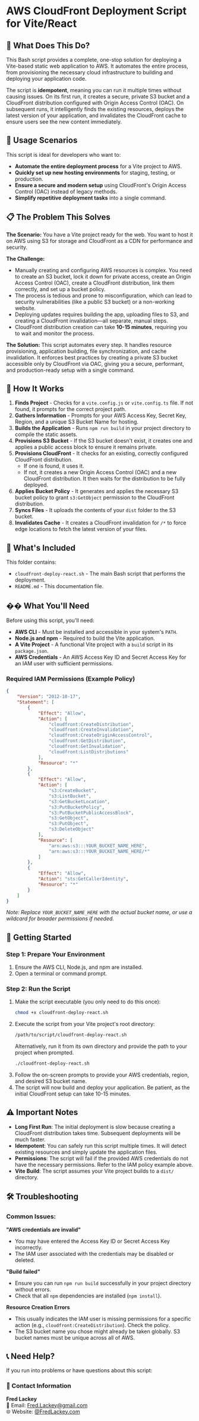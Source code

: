 # AWS CloudFront Deployment Script for Vite/React

## 🎯 What Does This Do?

This Bash script provides a complete, one-stop solution for deploying a Vite-based static web application to AWS. It automates the entire process, from provisioning the necessary cloud infrastructure to building and deploying your application code.

The script is **idempotent**, meaning you can run it multiple times without causing issues. On its first run, it creates a secure, private S3 bucket and a CloudFront distribution configured with Origin Access Control (OAC). On subsequent runs, it intelligently finds the existing resources, deploys the latest version of your application, and invalidates the CloudFront cache to ensure users see the new content immediately.

## 🎯 Usage Scenarios

This script is ideal for developers who want to:

-   **Automate the entire deployment process** for a Vite project to AWS.
-   **Quickly set up new hosting environments** for staging, testing, or production.
-   **Ensure a secure and modern setup** using CloudFront's Origin Access Control (OAC) instead of legacy methods.
-   **Simplify repetitive deployment tasks** into a single command.

## 📋 The Problem This Solves

**The Scenario:**
You have a Vite project ready for the web. You want to host it on AWS using S3 for storage and CloudFront as a CDN for performance and security.

**The Challenge:**
-   Manually creating and configuring AWS resources is complex. You need to create an S3 bucket, lock it down for private access, create an Origin Access Control (OAC), create a CloudFront distribution, link them correctly, and set up a bucket policy.
-   The process is tedious and prone to misconfiguration, which can lead to security vulnerabilities (like a public S3 bucket) or a non-working website.
-   Deploying updates requires building the app, uploading files to S3, and creating a CloudFront invalidation—all separate, manual steps.
-   CloudFront distribution creation can take **10-15 minutes**, requiring you to wait and monitor the process.

**The Solution:**
This script automates every step. It handles resource provisioning, application building, file synchronization, and cache invalidation. It enforces best practices by creating a private S3 bucket accessible only by CloudFront via OAC, giving you a secure, performant, and production-ready setup with a single command.

## 🔧 How It Works

1.  **Finds Project** - Checks for a `vite.config.js` or `vite.config.ts` file. If not found, it prompts for the correct project path.
2.  **Gathers Information** - Prompts for your AWS Access Key, Secret Key, Region, and a unique S3 Bucket Name for hosting.
3.  **Builds the Application** - Runs `npm run build` in your project directory to compile the static assets.
4.  **Provisions S3 Bucket** - If the S3 bucket doesn't exist, it creates one and applies a public access block to ensure it remains private.
5.  **Provisions CloudFront** - It checks for an existing, correctly configured CloudFront distribution.
    -   If one is found, it uses it.
    -   If not, it creates a new Origin Access Control (OAC) and a new CloudFront distribution. It then waits for the distribution to be fully deployed.
6.  **Applies Bucket Policy** - It generates and applies the necessary S3 bucket policy to grant `s3:GetObject` permission to the CloudFront distribution.
7.  **Syncs Files** - It uploads the contents of your `dist` folder to the S3 bucket.
8.  **Invalidates Cache** - It creates a CloudFront invalidation for `/*` to force edge locations to fetch the latest version of your files.

## 📁 What's Included

This folder contains:
-   `cloudfront-deploy-react.sh` - The main Bash script that performs the deployment.
-   `README.md` - This documentation file.

## �� What You'll Need

Before using this script, you'll need:

-   **AWS CLI** - Must be installed and accessible in your system's `PATH`.
-   **Node.js and npm** - Required to build the Vite application.
-   **A Vite Project** - A functional Vite project with a `build` script in its `package.json`.
-   **AWS Credentials** - An AWS Access Key ID and Secret Access Key for an IAM user with sufficient permissions.

### Required IAM Permissions (Example Policy)
```json
{
    "Version": "2012-10-17",
    "Statement": [
        {
            "Effect": "Allow",
            "Action": [
                "cloudfront:CreateDistribution",
                "cloudfront:CreateInvalidation",
                "cloudfront:CreateOriginAccessControl",
                "cloudfront:GetDistribution",
                "cloudfront:GetInvalidation",
                "cloudfront:ListDistributions"
            ],
            "Resource": "*"
        },
        {
            "Effect": "Allow",
            "Action": [
                "s3:CreateBucket",
                "s3:ListBucket",
                "s3:GetBucketLocation",
                "s3:PutBucketPolicy",
                "s3:PutBucketPublicAccessBlock",
                "s3:GetObject",
                "s3:PutObject",
                "s3:DeleteObject"
            ],
            "Resource": [
                "arn:aws:s3:::YOUR_BUCKET_NAME_HERE",
                "arn:aws:s3:::YOUR_BUCKET_NAME_HERE/*"
            ]
        },
        {
            "Effect": "Allow",
            "Action": "sts:GetCallerIdentity",
            "Resource": "*"
        }
    ]
}
```
*Note: Replace `YOUR_BUCKET_NAME_HERE` with the actual bucket name, or use a wildcard for broader permissions if needed.*

## 🚀 Getting Started

### Step 1: Prepare Your Environment
1.  Ensure the AWS CLI, Node.js, and npm are installed.
2.  Open a terminal or command prompt.

### Step 2: Run the Script
1.  Make the script executable (you only need to do this once):
    ```bash
    chmod +x cloudfront-deploy-react.sh
    ```
2.  Execute the script from your Vite project's root directory:
    ```bash
    /path/to/script/cloudfront-deploy-react.sh
    ```
    Alternatively, run it from its own directory and provide the path to your project when prompted.
    ```bash
    ./cloudfront-deploy-react.sh
    ```
3.  Follow the on-screen prompts to provide your AWS credentials, region, and desired S3 bucket name.
4.  The script will now build and deploy your application. Be patient, as the initial CloudFront setup can take 10-15 minutes.

## ⚠️ Important Notes

-   **Long First Run**: The initial deployment is slow because creating a CloudFront distribution takes time. Subsequent deployments will be much faster.
-   **Idempotent**: You can safely run this script multiple times. It will detect existing resources and simply update the application files.
-   **Permissions**: The script will fail if the provided AWS credentials do not have the necessary permissions. Refer to the IAM policy example above.
-   **Vite Build**: The script assumes your Vite project builds to a `dist/` directory.

## 🛠️ Troubleshooting

### Common Issues:

**"AWS credentials are invalid"**
-   You may have entered the Access Key ID or Secret Access Key incorrectly.
-   The IAM user associated with the credentials may be disabled or deleted.

**"Build failed"**
-   Ensure you can run `npm run build` successfully in your project directory without errors.
-   Check that all `npm` dependencies are installed (`npm install`).

**Resource Creation Errors**
-   This usually indicates the IAM user is missing permissions for a specific action (e.g., `cloudfront:CreateDistribution`). Check the policy.
-   The S3 bucket name you chose might already be taken globally. S3 bucket names must be unique across all of AWS.

## 📞 Need Help?

If you run into problems or have questions about this script:

### 📧 Contact Information

**Fred Lackey**  
📧 Email: [Fred.Lackey@gmail.com](mailto:Fred.Lackey@gmail.com)  
🌐 Website: [@FredLackey.com](https://FredLackey.com) 